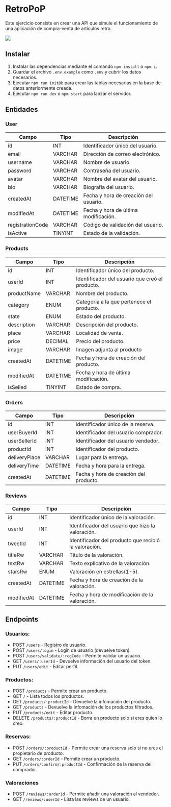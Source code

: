 # RetroPoP

Este ejercicio consiste en crear una API que simule el funcionamiento de una aplicación de compra-venta de artículos retro.

<p align="left">
  <img src="https://img.shields.io/badge/STATUS-EN%20DESAROLLO-green">
</p>

## Instalar

1. Instalar las dependencias mediante el comando `npm install` o `npm i`.
2. Guardar el archivo `.env.example` como `.env` y cubrir los datos necesarios.
3. Ejecutar `npm run initDb` para crear las tablas necesarias en la base de datos anteriormente creada.
4. Ejecutar `npm run dev` o `npm start` para lanzar el servidor.

## Entidades

### User

| Campo            | Tipo     | Descripción                           |
| ---------------- | -------- | ------------------------------------- |
| id               | INT      | Identificador único del usuario.      |
| email            | VARCHAR  | Dirección de correo electrónico.      |
| username         | VARCHAR  | Nombre de usuario.                    |
| password         | VARCHAR  | Contraseña del usuario.               |
| avatar           | VARCHAR  | Nombre del avatar del usuario.        |
| bio              | VARCHAR  | Biografia del usuario.                |
| createdAt        | DATETIME | Fecha y hora de creación del usuario. |
| modifiedAt       | DATETIME | Fecha y hora de última modificación.  |
| registrationCode | VARCHAR  | Código de validación del usuario.     |
| isActive         | TINYINT  | Estado de la validación.              |

### Products

| Campo       | Tipo     | Descripción                                     |
| ----------- | -------- | ----------------------------------------------- |
| id          | INT      | Identificador único del producto.               |
| userId      | INT      | Identificador del usuario que creó el producto. |
| productName | VARCHAR  | Nombre del producto.                            |
| category    | ENUM     | Categoria a la que pertenece el producto.       |
| state       | ENUM     | Estado del producto.                            |
| description | VARCHAR  | Descripción del producto.                       |
| place       | VARCHAR  | Localidad de venta.                             |
| price       | DECIMAL  | Precio del producto.                            |
| image       | VARCHAR  | Imagen adjunta al producto                      |
| createdAt   | DATETIME | Fecha y hora de creación del producto.          |
| modifiedAt  | DATETIME | Fecha y hora de última modificación.            |
| isSelled    | TINYINT  | Estado de compra.                               |

<!-- ### Product_image

| Campo            | Tipo     | Descripción                                    |
| ---------------  | -------- | ---------------------------------------------- |
| id               | INT      | Identificador único de la imagen.              |
| productId        | INT      | Identificador producto.                        |
| name             | VARCHAR  | Nombre de la imagen.                           |
| createdAt        | DATETIME | Fecha y hora de creación del producto.         |
| modifiedAt       | DATETIME | Fecha y hora de última modificación.           | -->

### Orders

| Campo         | Tipo     | Descripción                            |
| ------------- | -------- | -------------------------------------- |
| id            | INT      | Identificador único de la reserva.     |
| userBuyerId   | INT      | Identificador del usuario comprador.   |
| userSellerId  | INT      | Identificador del usuario vendedor.    |
| productId     | INT      | Identificador del producto.            |
| deliveryPlace | VARCHAR  | Lugar para la entrega.                 |
| deliveryTime  | DATETIME | Fecha y hora para la entrega.          |
| createdAt     | DATETIME | Fecha y hora de creación del producto. |

### Reviews

| Campo      | Tipo     | Descripción                                           |
| ---------- | -------- | ----------------------------------------------------- |
| id         | INT      | Identificador único de la valoración.                 |
| userId     | INT      | Identificador del usuario que hizo la valoración.     |
| tweetId    | INT      | Identificador del producto que recibió la valoración. |
| titleRw    | VARCHAR  | Título de la valoración.                              |
| textRw     | VARCHAR  | Texto explicativo de la valoración.                   |
| starsRw    | ENUM     | Valoración en estrellas(1-5).                         |
| createdAt  | DATETIME | Fecha y hora de creación de la valoración.            |
| modifiedAt | DATETIME | Fecha y hora de modificación de la valoración.        |

## Endpoints

### Usuarios:

-   POST `/users` - Registro de usuario.
-   POST `/users/login` - Login de usuario (devuelve token).
-   POST `/users/validate/:regCode` - Permite validar un usuario.
-   GET `/users/:userId` - Devuelve información del usuario del token.
-   PUT `/users/edit` - Editar perfil.

### Productos:

-   POST `/products` - Permite crear un producto.
-   GET `/` - Lista todos los productos.
-   GET `/products/:productId` - Devuelve la infomación del producto.
-   GET `/products` - Devuelve la infomación de los productos filtrados.
-   PUT `/products/edit` - Editar producto.
-   DELETE `/products/:productId` - Borra un producto solo si eres quien lo creó.

### Reservas:

-   POST `/orders/:productId` - Permite crear una reserva solo si no eres el propietario de producto.
-   GET `/orders/:orderId` - Permite crear un producto.
-   PUT `/orders/confirm/:productId` - Confirmación de la reserva del comprador.

### Valoraciones

-   POST `/reviews/:orderId` - Permite añadir una valoración al vendedor.
-   GET `/reviews/:userId` - Lista las reviews de un usuario.
